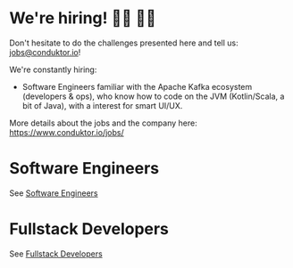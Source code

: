 # We're hiring! 👨‍💻 👩‍💻

Don't hesitate to do the challenges presented here and tell us: jobs@conduktor.io!

We're constantly hiring:

- Software Engineers familiar with the Apache Kafka ecosystem (developers & ops), who know how to code on the JVM (Kotlin/Scala, a bit of Java), with a interest for smart UI/UX.


More details about the jobs and the company here: https://www.conduktor.io/jobs/

# Software Engineers

See [Software Engineers](software-engineers/README.md)

# Fullstack Developers

See [Fullstack Developers](fullstack-developers/README.md)
